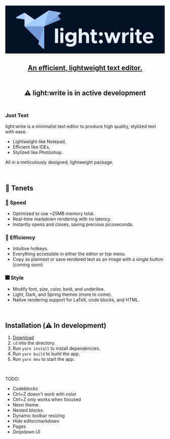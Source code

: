 <p align="center"><a href="" target="_blank" rel="noreferrer noopener"><img width="700" alt="light:write logo" src=".\assets\images\lw_dark.png"></a></p>


<h2 align="center">
<a rel="noreferrer noopener" href="#">An efficient, lightweight text editor.</a>
<br/><br/>
</h2>

<h2 align="center">⚠️ light:write is in active development</ins><br><br></h1>

### Just Text
<p>light:write is a minimalist text editor to produce high quality, stylized text with ease.</p>

- Lightweight like Notepad,
- Efficient like IDEs,
- Stylized like Photoshop.

All in a meticulously designed, lightweight package.

<br>

## 🦢 Tenets

### 🚀 Speed
- Optimized to use ~25MB memory total.
- Real-time markdown rendering with no latency.
- Instantly opens and closes, saving precious picoseconds.

### 🌠 Efficiency
- Intuitive hotkeys.
- Everything accessible in either the editor or top menu.
- Copy as plaintext or save rendered text as an image with a single button (coming soon)

### 🎆 Style
- Modify font, size, color, bold, and underline. 
- Light, Dark, and Spring themes (more to come).
- Native rendering support for LaTeX, code blocks, and HTML.

<br>

## Installation (⚠️ In development)
1. <a rel="noreferrer noopener" href="#">Download</a>
2. `cd` into the directory.
3. Run `yarn install` to install dependencies.
4. Run `yarn build` to build the app.
5. Run `yarn dev` to start the app.

<br>

TODO:
- Codeblocks
- Ctrl+Z doesn't work with color
- Ctrl+Z only works when focused
- Neon theme
- Nested blocks
- Dynamic toolbar resizing
- Hide editor/markdown
- Pages
- Dropdown UI